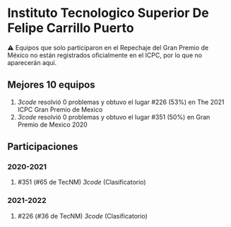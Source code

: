 # Instituto Tecnologico Superior De Felipe Carrillo Puerto

:warning: Equipos que solo participaron en el Repechaje del Gran Premio de México no están registrados oficialmente en el ICPC, por lo que no aparecerán aquí.

## Mejores 10 equipos

1. _3code_ resolvió 0 problemas y obtuvo el lugar #226 (53%) en The 2021 ICPC Gran Premio de Mexico
1. _3code_ resolvió 0 problemas y obtuvo el lugar #351 (50%) en Gran Premio de Mexico 2020

## Participaciones

### 2020-2021

1. #351 (#65 de TecNM) _3code_ (Clasificatorio)

### 2021-2022

1. #226 (#36 de TecNM) _3code_ (Clasificatorio)




